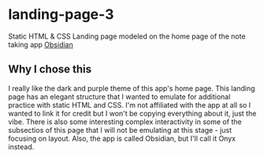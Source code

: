 # landing-page-3

Static HTML &amp; CSS Landing page modeled on the home page of the note taking app [Obsidian](https://obsidian.md/)

## Why I chose this

I really like the dark and purple theme of this app's home page. This landing page has an elegant structure that I wanted to emulate for additional practice with static HTML and CSS. I'm not affiliated with the app at all so I wanted to link it for credit but I won't be copying everything about it, just the vibe. There is also some interesting complex interactivity in some of the subsectios of this page that I will not be emulating at this stage - just focusing on layout. Also, the app is called Obsidian, but I'll call it Onyx instead.
